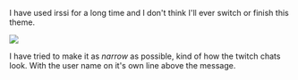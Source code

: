 
I have used irssi for a long time and I don't think I'll ever switch or finish this theme. 

[![](https://budrich.github.io/img/awd/irssibudtheme2.png)](https://budrich.github.io/img/org/irssibudtheme2.png)

I have tried to make it as *narrow* as possible, kind of how the twitch chats look. With the user name on it's own line above the message.
